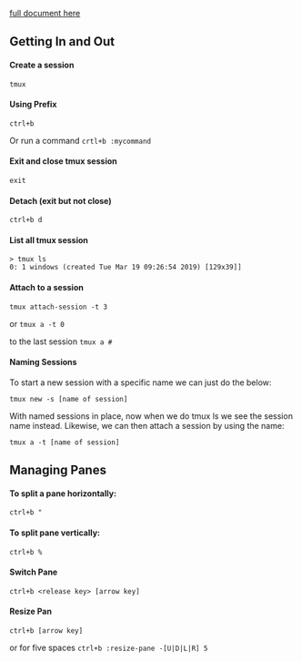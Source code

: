 [full document here](https://hackernoon.com/a-gentle-introduction-to-tmux-8d784c404340)

## Getting In and Out

#### Create a session
```tmux```

#### Using Prefix
`ctrl+b`

Or run a command
`crtl+b :mycommand`

#### Exit and close tmux session
```exit```

#### Detach (exit but not close)
```ctrl+b d```

#### List all tmux session
```
> tmux ls
0: 1 windows (created Tue Mar 19 09:26:54 2019) [129x39]]
```

#### Attach to a session
```tmux attach-session -t 3```

or 
```tmux a -t 0```

to the last session
```tmux a #```

#### Naming Sessions

To start a new session with a specific name we can just do the below:

```tmux new -s [name of session]```

With named sessions in place, now when we do tmux ls we see the session name instead. Likewise, we can then attach a session by using the name:

```tmux a -t [name of session]```


## Managing Panes

#### To split a pane horizontally:
```ctrl+b "```

#### To split pane vertically:
```ctrl+b %```

#### Switch Pane
```ctrl+b <release key> [arrow key]```

#### Resize Pan
```ctrl+b [arrow key]```

or for five spaces
```ctrl+b :resize-pane -[U|D|L|R] 5```

